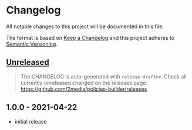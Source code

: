 # Changelog
All notable changes to this project will be documented in this file.

The format is based on [Keep a Changelog](http://keepachangelog.com/en/1.0.0/) and this project adheres to [Semantic Versioning](http://semver.org/spec/v2.0.0.html).

## [Unreleased](https://github.com/2media/policies-builder/compare/v1.0.0...HEAD)

> The CHANGELOG is auto-generated with `release-drafter`.
> Check all currently unreleased changed on the releases page:
> https://github.com/2media/policies-builder/releases

<!-- Please do not update the CHANGELOG manually. -->

<!-- ## [1.1.0](https://github.com/2media/policies-builder/compare/v1.0.0...v1.1.0) - 202X-XX-XX -->

## 1.0.0 - 2021-04-22

- initial release
